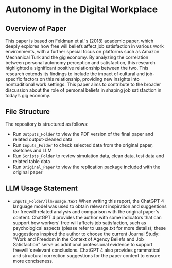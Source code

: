 # Autonomy in the Digital Workplace

## Overview of Paper
This paper is based on Feldman et al.'s (2018) academic paper, which deeply explores how free will beliefs affect job satisfaction in various work environments, with a further special focus on platforms such as Amazon Mechanical Turk and the gig economy. By analyzing the correlation between personal autonomy perception and satisfaction, this research highlighted a significant positive relationship between the two. This research extends its findings to include the impact of cultural and job-specific factors on this relationship, providing new insights into nontraditional work settings. This paper aims to contribute to the broader discussion about the role of personal beliefs in shaping job satisfaction in today’s gig economy.

## File Structure
The repository is structured as follows:

- Run `Outputs_Folder` to view the PDF version of the final paper and related output-cleaned data
- Run `Inputs_Folder` to check selected data from the original paper, sketches and LLM
- Run `Scripts_Folder` to review simulation data, clean data, test data and related table data
- Run `Original_Paper` to view the replication package included with the original paper

## LLM Usage Statement
- `Inputs_Folder/llm/usage.text` When writing this report, the ChatGPT 4 language model was used to obtain relevant inspiration and suggestions for freewill-related analysis and comparison with the original paper's content. ChatGPT 4 provides the author with some indicators that can support how workers' free will affects job satisfaction, such as psychological aspects (please refer to usage.txt for more details); these suggestions inspired the author to choose the current Journal Study: "Work and Freedom in the Context of Agency Beliefs and Job Satisfaction" serve as additional professional evidence to support freewill's relevant conclusions. ChatGPT 4 also provides grammatical and structural correction suggestions for the paper content to ensure more conciseness.
